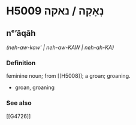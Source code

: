 # H5009 נְאָקָה / נאקה

## nᵉʼâqâh

_(neh-aw-kaw' | neh-aw-KAW | neh-ah-KA)_

### Definition

feminine noun; from [[H5008]]; a groan; groaning.

- groan, groaning
### See also

[[G4726]]

